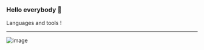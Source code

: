 ### Hello everybody 👋

Languages and tools !
<hr>
 
 ![image](https://user-images.githubusercontent.com/111431424/232251949-6ae75873-8b83-4123-ad7a-8c6c4192f4e7.png)




<!--
**oybek1100/oybek1100** is a ✨ _special_ ✨ repository because its `README.md` (this file) appears on your GitHub profile.

Here are some ideas to get you started:

- 🔭 I’m currently working on ...
- 🌱 I’m currently learning ...
- 👯 I’m looking to collaborate on ...
- 🤔 I’m looking for help with ...
- 💬 Ask me about ...
- 📫 How to reach me: ...
- 😄 Pronouns: ...
- ⚡ Fun fact: ...
-->
